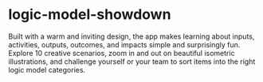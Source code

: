 # logic-model-showdown
Built with a warm and inviting design, the app makes learning about inputs, activities, outputs, outcomes, and impacts simple and surprisingly fun. Explore 10 creative scenarios, zoom in and out on beautiful isometric illustrations, and challenge yourself or your team to sort items into the right logic model categories.

